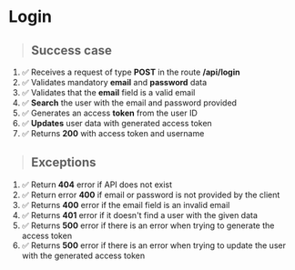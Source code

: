 # Login

> ## Success case

1. ✅ Receives a request of type **POST** in the route **/api/login**
2. ✅ Validates mandatory **email** and **password** data
3. ✅ Validates that the **email** field is a valid email
4. ✅ **Search** the user with the email and password provided
5. ✅ Generates an access **token** from the user ID
6. ✅ **Updates** user data with generated access token
7. ✅ Returns **200** with access token and username

> ## Exceptions

1. ✅ Return **404** error if API does not exist
2. ✅ Return error **400** if email or password is not provided by the client
3. ✅ Returns **400** error if the email field is an invalid email
4. ✅ Returns **401** error if it doesn't find a user with the given data
5. ✅ Returns **500** error if there is an error when trying to generate the access token
6. ✅ Returns **500** error if there is an error when trying to update the user with the generated access token